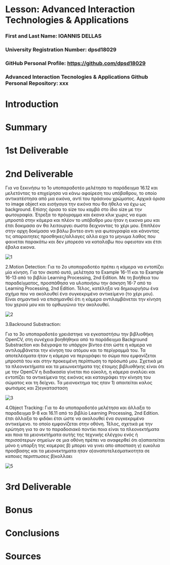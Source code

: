 # Lesson: Advanced Interaction Technologies & Applications

### First and Last Name: IOANNIS DELLAS
### University Registration Number: dpsd18029
### GitHub Personal Profile: https://github.com/dpsd18029
### Advanced Interaction Tecnologies & Applications Github Personal Repository: xxx

# Introduction

# Summary


# 1st Deliverable


# 2nd Deliverable

Για να ξεκινήσω το 1ο υποπαραδοτέο μελέτησα το παράδειγμα 16.12 και μελετόντας το επιχείρησα να κάνω αφαίρεση του υπόβαθρου, το οποίο αντικατέστησα από μια εικόνα, αντί του πράσινου χρώματος. Αρχικά όρισα το image object και εισήγαγα την εικόνα που θα ήθελα να έχω ως background. Επίσης όρισα το size του καμβά στο ίδιο size με την φωτογραφία. Έτρεξα το πρόγραμμα και έκανα κλικ χωρις να ειμαι μπροστά στην κάμερα και πλέον το υπόβαθρο μου ήταν η εικονα μου και έτσι δοκιμασα αν θα λειτουργει σωστα δειχνοντας το χέρι μου. Επιπλέον στην αρχη δοκίμασα να βάλω βιντεο αντι για φωτογραφία και κάνοντας τις απαραιτητες προσθηκες/αλλαγες αλλα ειχα το μηνυμα λαθος που φαινεται παρακάτω και δεν μπορεσα να καταλαβω που οφειοταν και έτσι έβαλα εικονα.


![1](https://user-images.githubusercontent.com/117848254/207132128-74366d68-1081-479a-9f25-06f15c5ea62f.png)


2.Motion Detection:
Για το 2ο υποπαραδοτέο πρέπει η κάμερα να εντοπίζει μία κίνηση. Για τον σκοπό αυτό, μελέτησα το Example 16-11 και το Example 16-13 από το βιβλίο Learning Processing, 2nd Edition. Με τη βοήθεια του παραδείγματος, προσπάθησα να υλοποιήσω την άσκηση 16-7 από το Learning Processing, 2nd Edition. Τέλος, κατέληξα να δημιουργήσω ένα σχήμα που να ακολουθεί ένα συγκεκριμένο αντικείμενο (το χέρι μου). Είναι σημαντικό να επισημανθεί ότι η κάμερα αντιλαμβάνεται την κίνηση του χεριού μου και το ορθωγώνιο την ακολουθεί.


![2](https://user-images.githubusercontent.com/117848254/207132142-d4bc1dc7-b4ae-4851-9566-e8ff8cdb2e89.png)


3.Backround Substraction:

Για το 3ο υποπαραδοτέο χρειάστηκε να εγκαταστήσω την βιβλιοθήκη OpenCV, στη συνέχεια βοηθήθηκα από το παράδειγμα Background Substraction και διέγραψα το υπάρχον βίντεο έτσι ώστε η κάμερα να αντιλαμβάνεται την κίνηση του ατόμου και το περίγραμμά του. Τα αποτελέσματα ήταν η κάμερα να περιγράφει το σώμα που εμφανίζεται μπροστά του και στην προκειμένη περίπτωση το πρόσωπό μου. Σχετικά με τα πλεονεκτήματα και τα μειωνεκτήματα της έτοιμης βιβλιοθήκης είναι ότι με την OpenCV η διαδικασία γίνεται πιο εύκολη, η κάμερα αναλύει και εντοπίζει τα αντικείμενα της εικόνας και καταγράφει την κίνηση του σώματος και τη δείχνει. Τα μειονεκτημα τας ηταν 1) απαιτείται καλος φωτισμος και 2)εγκατασταση


![3](https://user-images.githubusercontent.com/117848254/207132153-c05f8ca8-4eba-4b39-950f-810cc1227731.png)


4.Object Tracking:
Για το 4ο υποπαραδοτέο μελέτησα και άλλαξα το παραδειγμα 9-8 και 16.11 από το βιβλίο Learning Processing, 2nd Edition. έτσι άλλαξα το φιδάκι έτσι ώστε να ακολουθεί ένα συγκεκριμένο αντικείμενο. το οποίο εμφανίζεται στην οθόνη. Τέλος, σχετικά με την ερώτηση για το αν το παραδοσιακό ποντίκι ποια είναι τα πλεονεκτήματα και ποια τα μειονεκτήματα αυτής της τεχνικής ελέγχου ενός ή περισσότερων σημείων σε μια οθόνη πρέπει να αναφερθεί ότι α)απαιτείται μόνο η υπαρξη της καμερας β) μπορει να γινει απο αποσταση γ) ευκολια προσβασης και τα μειονεκτηματα ηταν α)αναποτελεσματικοτητα σε καποιες περιπτωσεις β)κολλαει


![5](https://user-images.githubusercontent.com/117848254/207132245-7d4be0f4-c4d3-41b7-8090-0a6f3ed2d65b.png)



# 3rd Deliverable 


# Bonus 


# Conclusions


# Sources
